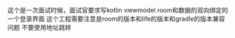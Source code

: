 这个是一次面试时候，面试官要求写kotlin  viewmodel  room和数据的双向绑定的一个登录界面
这个工程需要注意是room的版本和life的版本和gradle的版本兼容问题
不要使用地址跳转
